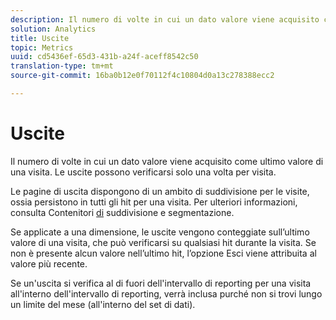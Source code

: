 ```yaml
---
description: Il numero di volte in cui un dato valore viene acquisito come ultimo valore di una visita. Le uscite possono verificarsi solo una volta per visita.
solution: Analytics
title: Uscite
topic: Metrics
uuid: cd5436ef-65d3-431b-a24f-aceff8542c50
translation-type: tm+mt
source-git-commit: 16ba0b12e0f70112f4c10804d0a13c278388ecc2

---
```



# Uscite

Il numero di volte in cui un dato valore viene acquisito come ultimo valore di una visita. Le uscite possono verificarsi solo una volta per visita.

Le pagine di uscita dispongono di un ambito di suddivisione per le visite, ossia persistono in tutti gli hit per una visita. Per ulteriori informazioni, consulta Contenitori [di](https://marketing.adobe.com/resources/help/en_US/sc/user/c_Breakdown_and_segmentation_containers.html) suddivisione e segmentazione.

Se applicate a una dimensione, le uscite vengono conteggiate sull’ultimo valore di una visita, che può verificarsi su qualsiasi hit durante la visita. Se non è presente alcun valore nell’ultimo hit, l’opzione Esci viene attribuita al valore più recente.

Se un'uscita si verifica al di fuori dell'intervallo di reporting per una visita all'interno dell'intervallo di reporting, verrà inclusa purché non si trovi lungo un limite del mese (all'interno del set di dati).
